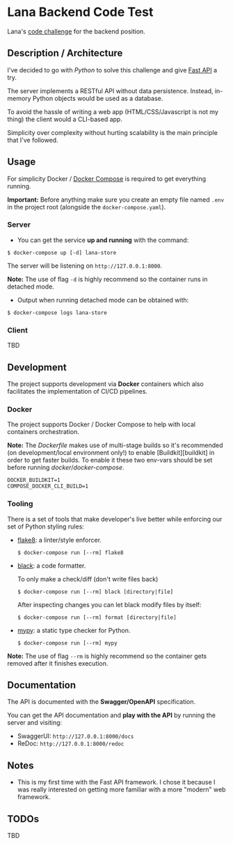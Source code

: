 # Lana Backend Code Test
Lana's [code challenge][code-test] for the backend position.

## Description / Architecture
I've decided to go with *Python* to solve this challenge and give
[Fast API][fast-api] a try.

The server implements a RESTful API without data persistence. Instead, in-memory
Python objects would be used as a database.

To avoid the hassle of writing a web app (HTML/CSS/Javascript is not my thing)
the client would a CLI-based app.

Simplicity over complexity without hurting scalability is the main principle that
I've followed.


## Usage
For simplicity Docker / [Docker Compose][docker-compose] is required to get
everything running.

**Important:** Before anything make sure you create an empty file named `.env`
in the project root (alongside the `docker-compose.yaml`).

### Server

* You can get the service **up and running** with the command:

```shell
$ docker-compose up [-d] lana-store
```

The server will be listening on `http://127.0.0.1:8000`.

**Note:** The use of flag `-d` is highly recommend so the container runs in
detached mode.

* Output when running detached mode can be obtained with:
```shell
$ docker-compose logs lana-store
```

### Client
TBD

## Development
The project supports development via **Docker** containers which also facilitates
the implementation of CI/CD pipelines.

### Docker
The project supports Docker / Docker Compose to help with local containers
orchestration.

**Note:** The *Dockerfile* makes use of multi-stage builds so it's recommended (on
development/local environment only!) to enable [Buildkit][buildkit] in order to
get faster builds. To enable it these two env-vars should be set before running
*docker*/*docker-compose*.

```shell
DOCKER_BUILDKIT=1
COMPOSE_DOCKER_CLI_BUILD=1
```

### Tooling
There is a set of tools that make developer's live better while enforcing our
set of Python styling rules:

* [flake8][flake8]: a linter/style enforcer.
  ```shell
  $ docker-compose run [--rm] flake8
  ```
* [black][black]: a code formatter.

  To only make a check/diff (don't write files back)
  ```shell
  $ docker-compose run [--rm] black [directory|file]
  ```
  After inspecting changes you can let black modify files by itself:
  ```shell
  $ docker-compose run [--rm] format [directory|file]
  ```
* [mypy][mypy]: a static type checker for Python.
  ```shell
  $ docker-compose run [--rm] mypy
  ```

**Note:** The use of flag `--rm` is highly recommend so the container gets
removed after it finishes execution.

## Documentation

The API is documented with the **Swagger/OpenAPI** specification.

You can get the API documentation and **play with the API** by running the
server and visiting:

* SwaggerUI: `http://127.0.0.1:8000/docs`
* ReDoc: `http://127.0.0.1:8000/redoc`


## Notes
* This is my first time with the Fast API framework. I chose it because I was
  really interested on getting more familiar with a more "modern" web framework.

## TODOs
TBD



[black]: https://github.com/psf/black
[code-test]: https://github.com/lana/backend-challenge
[docker-compose]: https://docs.docker.com/compose/
[fast-api]: https://github.com/tiangolo/fastapi
[flake8]: https://github.com/PyCQA/flake8
[mypy]: https://mypy.readthedocs.io/en/stable/
